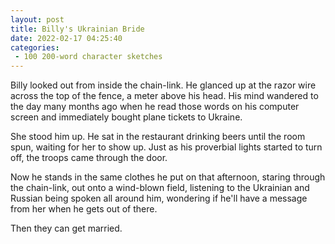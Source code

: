 ```yaml
---
layout: post
title: Billy's Ukrainian Bride
date: 2022-02-17 04:25:40
categories:
 - 100 200-word character sketches
---
```


Billy looked out from inside the chain-link. He glanced up at the razor wire across the top of the fence, a meter above his head. His mind wandered to the day many months ago when he read those words on his computer screen and immediately bought plane tickets to Ukraine.&nbsp;

She stood him up. He sat in the restaurant drinking beers until the room spun, waiting for her to show up. Just as his proverbial lights started to turn off, the troops came through the door.

Now he stands in the same clothes he put on that afternoon, staring through the chain-link, out onto a wind-blown field, listening to the Ukrainian and Russian being spoken all around him, wondering if he'll have a message from her when he gets out of there.

Then they can get married.

